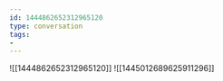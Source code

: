 ```yaml
---
id: 1444862652312965120
type: conversation
tags:
- 
---
```

![[1444862652312965120]]
![[1445012689625911296]]

